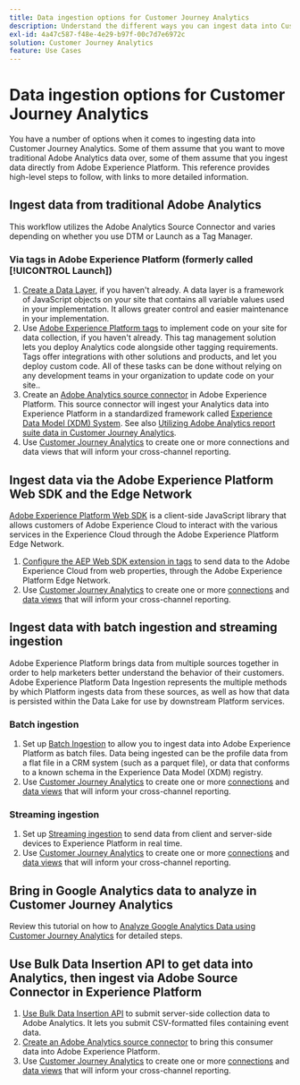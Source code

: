 ```yaml
---
title: Data ingestion options for Customer Journey Analytics
description: Understand the different ways you can ingest data into Customer Journey Analytics
exl-id: 4a47c587-f48e-4e29-b97f-00c7d7e6972c
solution: Customer Journey Analytics
feature: Use Cases
---
```

# Data ingestion options for Customer Journey Analytics

You have a number of options when it comes to ingesting data into Customer Journey Analytics. Some of them assume that you want to move traditional Adobe Analytics data over, some of them assume that you ingest data directly from Adobe Experience Platform. This reference provides high-level steps to follow, with links to more detailed information.

## Ingest data from traditional Adobe Analytics

This workflow utilizes the Adobe Analytics Source Connector and varies depending on whether you use DTM or Launch as a Tag Manager.

### Via tags in Adobe Experience Platform (formerly called [!UICONTROL Launch])

1. [Create a Data Layer](https://experienceleague.adobe.com/docs/analytics/implementation/prepare/data-layer.html), if you haven't already. A data layer is a framework of JavaScript objects on your site that contains all variable values used in your implementation. It allows greater control and easier maintenance in your implementation.
1. Use [Adobe Experience Platform tags](https://experienceleague.adobe.com/docs/analytics/implementation/launch/overview.html) to implement code on your site for data collection, if you haven't already. This tag management solution lets you deploy Analytics code alongside other tagging requirements. Tags offer integrations with other solutions and products, and let you deploy custom code. All of these tasks can be done without relying on any development teams in your organization to update code on your site..
1. Create an [Adobe Analytics source connector](https://experienceleague.adobe.com/docs/experience-platform/sources/ui-tutorials/create/adobe-applications/analytics.html) in Adobe Experience Platform. This source connector will ingest your Analytics data into Experience Platform in a standardized framework called [Experience Data Model (XDM) System](https://experienceleague.adobe.com/docs/experience-platform/xdm/home.html). See also [Utilizing Adobe Analytics report suite data in Customer Journey Analytics](/help/getting-started/aa-vs-cja/aa-data-in-cja.md).
1. Use [Customer Journey Analytics](https://experienceleague.adobe.com/docs/analytics-platform/using/cja-overview/cja-getting-started.html) to create one or more connections and data views that will inform your cross-channel reporting.

## Ingest data via the Adobe Experience Platform Web SDK and the Edge Network

[Adobe Experience Platform Web SDK](https://experienceleague.adobe.com/docs/experience-platform/edge/home.html) is a client-side JavaScript library that allows customers of Adobe Experience Cloud to interact with the various services in the Experience Cloud through the Adobe Experience Platform Edge Network. 

1. [Configure the AEP Web SDK extension in tags](https://experienceleague.adobe.com/docs/experience-platform/tags/extensions/adobe/sdk/overview.html) to send data to the Adobe Experience Cloud from web properties, through the Adobe Experience Platform Edge Network.
1. Use [Customer Journey Analytics](https://experienceleague.adobe.com/docs/analytics-platform/using/cja-overview/cja-getting-started.html) to create one or more [connections](/help/connections/create-connection.md) and [data views](/help/data-views/data-views.md) that will inform your cross-channel reporting.

## Ingest data with batch ingestion and streaming ingestion

Adobe Experience Platform brings data from multiple sources together in order to help marketers better understand the behavior of their customers. Adobe Experience Platform Data Ingestion represents the multiple methods by which Platform ingests data from these sources, as well as how that data is persisted within the Data Lake for use by downstream Platform services.

### Batch ingestion

1. Set up [Batch Ingestion](https://experienceleague.adobe.com/docs/experience-platform/ingestion/batch/overview.html#batch) to allow you to ingest data into Adobe Experience Platform as batch files. Data being ingested can be the profile data from a flat file in a CRM system (such as a parquet file), or data that conforms to a known schema in the Experience Data Model (XDM) registry.
1. Use [Customer Journey Analytics](https://experienceleague.adobe.com/docs/analytics-platform/using/cja-overview/cja-getting-started.html) to create one or more [connections](/help/connections/create-connection.md) and [data views](/help/data-views/data-views.md) that will inform your cross-channel reporting.

### Streaming ingestion

1. Set up [Streaming ingestion](https://experienceleague.adobe.com/docs/experience-platform/ingestion/streaming/overview.html#streaming) to send data from client and server-side devices to Experience Platform in real time.
1. Use [Customer Journey Analytics](https://experienceleague.adobe.com/docs/analytics-platform/using/cja-overview/cja-getting-started.html) to create one or more [connections](/help/connections/create-connection.md) and [data views](/help/data-views/data-views.md) that will inform your cross-channel reporting.

## Bring in Google Analytics data to analyze in Customer Journey Analytics

Review this tutorial on how to [Analyze Google Analytics Data using Customer Journey Analytics](https://experienceleague.adobe.com/docs/platform-learn/comprehensive-technical-tutorial-v22/module12/ex5.html?lang=en) for detailed steps.

## Use Bulk Data Insertion API to get data into Analytics, then ingest via Adobe Source Connector in Experience Platform

1. [Use Bulk Data Insertion API](https://www.adobe.io/apis/experiencecloud/analytics/docs.html#!AdobeDocs/analytics-2.0-apis/master/bdia.md) to submit server-side collection data to Adobe Analytics. It lets you submit CSV-formatted files containing event data.
1. [Create an Adobe Analytics source connector](https://experienceleague.adobe.com/docs/experience-platform/sources/ui-tutorials/create/adobe-applications/analytics.html) to bring this consumer data into Adobe Experience Platform.
1. Use [Customer Journey Analytics](https://experienceleague.adobe.com/docs/analytics-platform/using/cja-overview/cja-getting-started.html) to create one or more [connections](/help/connections/create-connection.md) and [data views](/help/data-views/data-views.md) that will inform your cross-channel reporting.
